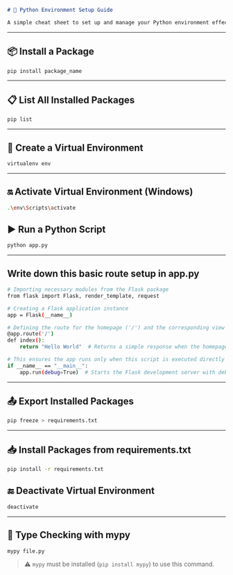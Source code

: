 

```markdown
# 🐍 Python Environment Setup Guide

A simple cheat sheet to set up and manage your Python environment effectively.

```

---

## 📦 Install a Package

```bash
pip install package_name
```

---

## 📋 List All Installed Packages

```bash
pip list
```

---

## 🧪 Create a Virtual Environment

```bash
virtualenv env
```

---

## 🔛 Activate Virtual Environment (Windows)

```bash
.\env\Scripts\activate
```

## ▶️ Run a Python Script

```bash
python app.py
```
---
## Write down this basic route setup in app.py

```bash
# Importing necessary modules from the Flask package
from flask import Flask, render_template, request

# Creating a Flask application instance
app = Flask(__name__)

# Defining the route for the homepage ('/') and the corresponding view function
@app.route('/')
def index():
    return "Hello World"  # Returns a simple response when the homepage is accessed

# This ensures the app runs only when this script is executed directly (not imported)
if __name__ == "__main__":
    app.run(debug=True)  # Starts the Flask development server with debug mode ON

```

---

## 📤 Export Installed Packages

```bash
pip freeze > requirements.txt
```

---

## 📥 Install Packages from requirements.txt

```bash
pip install -r requirements.txt
```

## 🔚 Deactivate Virtual Environment

```bash
deactivate
```

---

## 🧠 Type Checking with mypy

```bash
mypy file.py
```

> ⚠️ `mypy` must be installed (`pip install mypy`) to use this command.



